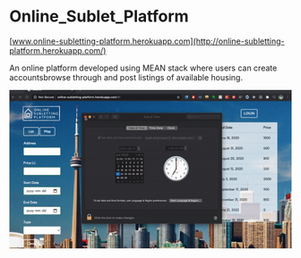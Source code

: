 # Online_Sublet_Platform

[www.online-subletting-platform.herokuapp.com](http://online-subletting-platform.herokuapp.com/)

An online platform developed using MEAN stack where users can create accountsbrowse through and post listings of available housing.

![Website](https://github.com/Danjin617/Online_Sublet_Platform/blob/master/websitetime.gif)
